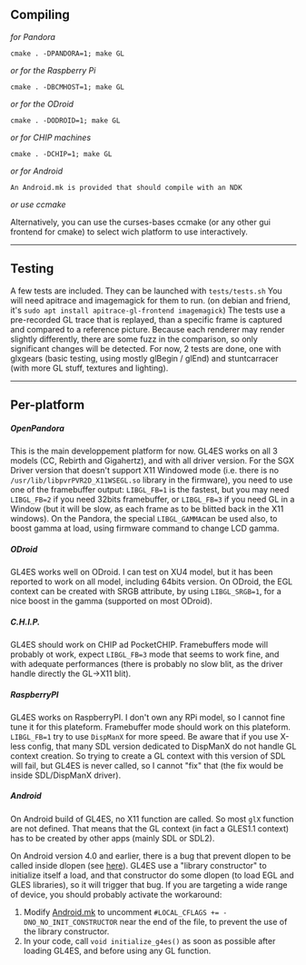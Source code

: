 Compiling
----
*for Pandora*

    cmake . -DPANDORA=1; make GL
    
*or for the Raspberry Pi*

    cmake . -DBCMHOST=1; make GL

*or for the ODroid*

    cmake . -DODROID=1; make GL

*or for CHIP machines*

    cmake . -DCHIP=1; make GL

*or for Android*

    An Android.mk is provided that should compile with an NDK

*or use ccmake*

Alternatively, you can use the curses-bases ccmake (or any other gui frontend for cmake) to select wich platform to use interactively.

----

Testing
----
A few tests are included.
They can be launched with `tests/tests.sh`
You will need apitrace and imagemagick for them to run. (on debian and friend, it's `sudo apt install apitrace-gl-frontend imagemagick`)
The tests use a pre-recorded GL trace that is replayed, than a specific frame is captured and compared to a reference picture.
Because each renderer may render slightly differently, there are some fuzz in the comparison, so only significant changes will be detected.
For now, 2 tests are done, one with glxgears (basic testing, using mostly glBegin / glEnd) and stuntcarracer (with more GL stuff, textures and lighting).

----

Per-platform
----

##### OpenPandora

This is the main developpement platform for now. GL4ES works on all 3 models (CC, Rebirth and Gigahertz), and with all driver version.
For the SGX Driver version that doesn't support X11 Windowed mode (i.e. there is no `/usr/lib/libpvrPVR2D_X11WSEGL.so` library in the firmware), you need to use one of the framebuffer output: `LIBGL_FB=1` is the fastest, but you may need `LIBGL_FB=2` if you need 32bits framebuffer, or `LIBGL_FB=3` if you need GL in a Window (but it will be slow, as each frame as to be blitted back in the X11 windows).
On the Pandora, the special `LIBGL_GAMMA`can be used also, to boost gamma at load, using firmware command to change LCD gamma.

##### ODroid

GL4ES works well on ODroid. I can test on XU4 model, but it has been reported to work on all model, including 64bits version.
On ODroid, the EGL context can be created with SRGB attribute, by using `LIBGL_SRGB=1`, for a nice boost in the gamma (supported on most ODroid).

##### C.H.I.P.

GL4ES should work on CHIP ad PocketCHIP. Framebuffers mode will probably ot work, expect `LIBGL_FB=3` mode that seems to work fine, and with adequate performances (there is probably no slow blit, as the driver handle directly the GL->X11 blit).

##### RaspberryPI

GL4ES works on RaspberryPI. I don't own any RPi model, so I cannot fine tune it for this plateform.
Framebuffer mode should work on this plateform. `LIBGL_FB=1` try to use `DispManX` for more speed. Be aware that if you use X-less config, that many SDL version dedicated to DispManX do not handle GL context creation. So trying to create a GL context with this version of SDL will fail, but GL4ES is never called, so I cannot "fix" that (the fix would be inside SDL/DispManX driver).

##### Android
On Android build of GL4ES, no X11 function are called. So most `glX` function are not defined. That means that the GL context (in fact a GLES1.1 context) has to be created by other apps (mainly SDL or SDL2).

On Android version 4.0 and earlier, there is a bug that prevent dlopen to be called inside dlopen (see [here](http://grokbase.com/t/gg/android-ndk/124bdvscqx/block-with-calling-dlopen-and-dlclose)).
GL4ES use a "library constructor" to initialize itself a load, and that constructor do some dlopen (to load EGL and GLES libraries), so it will trigger that bug.
If you are targeting a wide range of device, you should probably activate the workaround:
1. Modify [Android.mk](Android.mk) to uncomment `#LOCAL_CFLAGS += -DNO_NO_INIT_CONSTRUCTOR` near the end of the file, to prevent the use of the library constructor.
2. In your code, call `void initialize_g4es()` as soon as possible after loading GL4ES, and before using any GL function.


